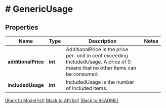 # # GenericUsage

## Properties

Name | Type | Description | Notes
------------ | ------------- | ------------- | -------------
**additionalPrice** | **int** | AdditionalPrice is the price per-unit in cent exceeding IncludedUsage. A price of 0 means that no other items can be consumed. |
**includedUsage** | **int** | IncludedUsage is the number of included items. |

[[Back to Model list]](../../README.md#models) [[Back to API list]](../../README.md#endpoints) [[Back to README]](../../README.md)
